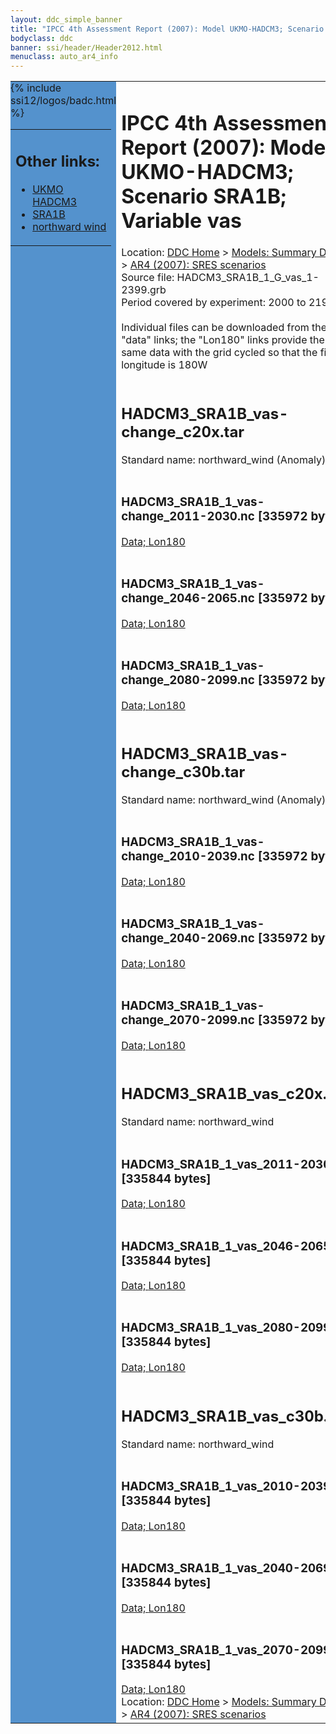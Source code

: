 ```yaml
---
layout: ddc_simple_banner
title: "IPCC 4th Assessment Report (2007): Model UKMO-HADCM3; Scenario SRA1B; Variable vas"
bodyclass: ddc
banner: ssi/header/Header2012.html
menuclass: auto_ar4_info
---
```



<table width="100%" border="0" cellspacing="0" cellpadding="0" style="border-collapse: collapse;">
<tr style="margin:0;padding:0;border:0;">
<td style="margin:0;padding:0;border:0;height:1pt;width:150pt;background:#5492CD;" valign="top" >

<div id="lh-col2" class="auto_ar4_info">
<table class="menumain" bgcolor="#5492CD" cellspacing="0" width="100%" border="0">
<tr><td>
<h2> Other links:</h2>
<ul>
<li><a href="/auto/ar4/model-UKMO-HADCM3.html">UKMO<br/>HADCM3</a></li>
<li><a href="/auto/ar4/scenario-SRA1B.html">SRA1B</a></li>
<li><a href="/auto/ar4/var-northward_wind.html">northward wind</a></li>
</ul>
</td></tr>
{% include ssi12/logos/badc.html %}
</table>
</div>
</td>
<td><h1>IPCC 4th Assessment Report (2007): Model UKMO-HADCM3; Scenario SRA1B; Variable vas</h1>

<!-- Breadcrumb1 -->
<div id="breadcrumb1" align="left">
Location: <a href="/index.html">DDC Home</a> > <a href="/sim/gcm_clim/">Models: Summary Data</a>
> <a href="/sim/gcm_clim/SRES_AR4/index.html">AR4 (2007): SRES scenarios</a>
</div>
<!-- End of Breadcrumb1 -->Source file: HADCM3_SRA1B_1_G_vas_1-2399.grb
<br/>
Period covered by experiment: 2000 to 2199<br/>
<br/>Individual files can be downloaded from the "data" links; the "Lon180" links provide the same data
         with the grid cycled so that the first longitude is 180W<br/>
<br/><h2>HADCM3_SRA1B_vas-change_c20x.tar</h2>
Standard name: northward_wind (Anomaly)<br>
<br/><h3>HADCM3_SRA1B_1_vas-change_2011-2030.nc [335972 bytes]</h3>
<a href="http://apps.ipcc-data.org/cgi-bin/downl/ar4_nc/vas/HADCM3_SRA1B_1_vas-change_2011-2030.nc">Data; </a><a href="http://apps.ipcc-data.org/cgi-bin/downl/ar4_nc/vas/HADCM3_SRA1B_1_vas-change_2011-2030.cyto180.nc"> Lon180</a><br/>
<br/><h3>HADCM3_SRA1B_1_vas-change_2046-2065.nc [335972 bytes]</h3>
<a href="http://apps.ipcc-data.org/cgi-bin/downl/ar4_nc/vas/HADCM3_SRA1B_1_vas-change_2046-2065.nc">Data; </a><a href="http://apps.ipcc-data.org/cgi-bin/downl/ar4_nc/vas/HADCM3_SRA1B_1_vas-change_2046-2065.cyto180.nc"> Lon180</a><br/>
<br/><h3>HADCM3_SRA1B_1_vas-change_2080-2099.nc [335972 bytes]</h3>
<a href="http://apps.ipcc-data.org/cgi-bin/downl/ar4_nc/vas/HADCM3_SRA1B_1_vas-change_2080-2099.nc">Data; </a><a href="http://apps.ipcc-data.org/cgi-bin/downl/ar4_nc/vas/HADCM3_SRA1B_1_vas-change_2080-2099.cyto180.nc"> Lon180</a><br/>
<br/><h2>HADCM3_SRA1B_vas-change_c30b.tar</h2>
Standard name: northward_wind (Anomaly)<br>
<br/><h3>HADCM3_SRA1B_1_vas-change_2010-2039.nc [335972 bytes]</h3>
<a href="http://apps.ipcc-data.org/cgi-bin/downl/ar4_nc/vas/HADCM3_SRA1B_1_vas-change_2010-2039.nc">Data; </a><a href="http://apps.ipcc-data.org/cgi-bin/downl/ar4_nc/vas/HADCM3_SRA1B_1_vas-change_2010-2039.cyto180.nc"> Lon180</a><br/>
<br/><h3>HADCM3_SRA1B_1_vas-change_2040-2069.nc [335972 bytes]</h3>
<a href="http://apps.ipcc-data.org/cgi-bin/downl/ar4_nc/vas/HADCM3_SRA1B_1_vas-change_2040-2069.nc">Data; </a><a href="http://apps.ipcc-data.org/cgi-bin/downl/ar4_nc/vas/HADCM3_SRA1B_1_vas-change_2040-2069.cyto180.nc"> Lon180</a><br/>
<br/><h3>HADCM3_SRA1B_1_vas-change_2070-2099.nc [335972 bytes]</h3>
<a href="http://apps.ipcc-data.org/cgi-bin/downl/ar4_nc/vas/HADCM3_SRA1B_1_vas-change_2070-2099.nc">Data; </a><a href="http://apps.ipcc-data.org/cgi-bin/downl/ar4_nc/vas/HADCM3_SRA1B_1_vas-change_2070-2099.cyto180.nc"> Lon180</a><br/>
<br/><h2>HADCM3_SRA1B_vas_c20x.tar</h2>
Standard name: northward_wind<br>
<br/><h3>HADCM3_SRA1B_1_vas_2011-2030.nc [335844 bytes]</h3>
<a href="http://apps.ipcc-data.org/cgi-bin/downl/ar4_nc/vas/HADCM3_SRA1B_1_vas_2011-2030.nc">Data; </a><a href="http://apps.ipcc-data.org/cgi-bin/downl/ar4_nc/vas/HADCM3_SRA1B_1_vas_2011-2030.cyto180.nc"> Lon180</a><br/>
<br/><h3>HADCM3_SRA1B_1_vas_2046-2065.nc [335844 bytes]</h3>
<a href="http://apps.ipcc-data.org/cgi-bin/downl/ar4_nc/vas/HADCM3_SRA1B_1_vas_2046-2065.nc">Data; </a><a href="http://apps.ipcc-data.org/cgi-bin/downl/ar4_nc/vas/HADCM3_SRA1B_1_vas_2046-2065.cyto180.nc"> Lon180</a><br/>
<br/><h3>HADCM3_SRA1B_1_vas_2080-2099.nc [335844 bytes]</h3>
<a href="http://apps.ipcc-data.org/cgi-bin/downl/ar4_nc/vas/HADCM3_SRA1B_1_vas_2080-2099.nc">Data; </a><a href="http://apps.ipcc-data.org/cgi-bin/downl/ar4_nc/vas/HADCM3_SRA1B_1_vas_2080-2099.cyto180.nc"> Lon180</a><br/>
<br/><h2>HADCM3_SRA1B_vas_c30b.tar</h2>
Standard name: northward_wind<br>
<br/><h3>HADCM3_SRA1B_1_vas_2010-2039.nc [335844 bytes]</h3>
<a href="http://apps.ipcc-data.org/cgi-bin/downl/ar4_nc/vas/HADCM3_SRA1B_1_vas_2010-2039.nc">Data; </a><a href="http://apps.ipcc-data.org/cgi-bin/downl/ar4_nc/vas/HADCM3_SRA1B_1_vas_2010-2039.cyto180.nc"> Lon180</a><br/>
<br/><h3>HADCM3_SRA1B_1_vas_2040-2069.nc [335844 bytes]</h3>
<a href="http://apps.ipcc-data.org/cgi-bin/downl/ar4_nc/vas/HADCM3_SRA1B_1_vas_2040-2069.nc">Data; </a><a href="http://apps.ipcc-data.org/cgi-bin/downl/ar4_nc/vas/HADCM3_SRA1B_1_vas_2040-2069.cyto180.nc"> Lon180</a><br/>
<br/><h3>HADCM3_SRA1B_1_vas_2070-2099.nc [335844 bytes]</h3>
<a href="http://apps.ipcc-data.org/cgi-bin/downl/ar4_nc/vas/HADCM3_SRA1B_1_vas_2070-2099.nc">Data; </a><a href="http://apps.ipcc-data.org/cgi-bin/downl/ar4_nc/vas/HADCM3_SRA1B_1_vas_2070-2099.cyto180.nc"> Lon180</a><br/>
<!-- Breadcrumb2 -->
<div id="breadcrumb2" align="left">
Location: <a href="/index.html">DDC Home</a> > <a href="/sim/gcm_clim/">Models: Summary Data</a>
> <a href="/sim/gcm_clim/SRES_AR4/index.html">AR4 (2007): SRES scenarios</a>
</div>
<!-- End of Breadcrumb2 --></td></tr></table>
